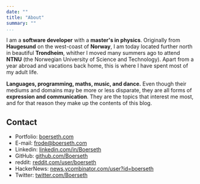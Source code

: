 ```yaml
---
date: ""
title: "About"
summary: ""
...
```


I am a <strong>software developer</strong> with a <strong>master's in physics</strong>. Originally from <strong>Haugesund</strong> on the west-coast of <strong>Norway</strong>, I am today located further north in beautiful <strong>Trondheim</strong>, whither I moved many summers ago to attend <strong>NTNU</strong> (the Norwegian University of Science and Technology). Apart from a year abroad and vacations back home, this is where I have spent most of my adult life.

<strong>Languages, programming, maths, music, and dance.</strong> Even though their mediums and domains may be more or less disparate, they are all forms of <strong>expression and communication</strong>. They are the topics that interest me most, and for that reason they make up the contents of this blog.

## Contact

- Portfolio: [boerseth.com](https://boerseth.com)
- E-mail: [frode@boerseth.com](mailto:frode@boerseth.com)
- Linkedin: [linkedin.com/in/Boerseth](https://linkedin.com/in/Boerseth)
- GitHub: [github.com/Boerseth](https://github.com/Boerseth)
- reddit: [reddit.com/user/boerseth](https://reddit.com/user/boerseth)
- HackerNews: [news.ycombinator.com/user?id=boerseth](https://news.ycombinator.com/user?id=boerseth)
- Twitter: [twitter.com/Boerseth](https://twitter.com/Boerseth)

